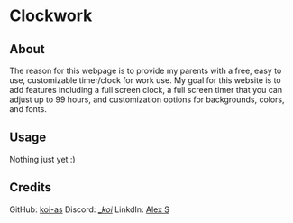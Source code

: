 # Clockwork

## About

The reason for this webpage is to provide my parents with a free, easy to use, customizable timer/clock for work use. My goal for this website is to add features including a full screen clock, a full screen timer that you can adjust up to 99 hours, and customization options for backgrounds, colors, and fonts. 

## Usage

Nothing just yet :)

## Credits

GitHub: <a href='https://github.com/koi-as'>koi-as</a>
Discord: <a href='https://discord.gg/j7v3ekPFZN'>__koi_</a>
LinkdIn: <a href='https://www.linkedin.com/in/alex-koi-seidensticker/'>Alex S</a>
